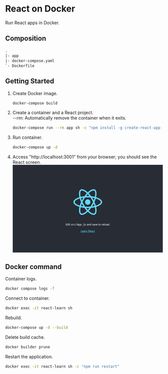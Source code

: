 # React on Docker
Run React apps in Docker.

## Composition
```text
.
|- app
|- docker-compose.yaml
`- Dockerfile
```

## Getting Started
1. Create Docker image.
    ```sh
    docker-compose build
    ```
1. Create a container and a React project.  
    --rm: Automatically remove the container when it exits.
    ```sh
    docker-compose run --rm app sh -c "npm install -g create-react-app && npx create-react-app ."
    ```
1. Run container.
    ```sh
    docker-compose up -d
    ```
1. Access "http://localhost:3001" from your browser; you should see the React screen.
    ![ReactApp-localhost.png](../screencaps/ReactApp-localhost.png)

## Docker command
Container logs.
```sh
docker compose logs -f
```

Connect to container.
```sh
docker exec -it react-learn sh
```

Rebuild.
```sh
docker-compose up -d --build
```

Delete build cache.
```sh
docker builder prune
```

Restart the application.
```sh
docker exec -it react-learn sh -c "npm run restart"
```
